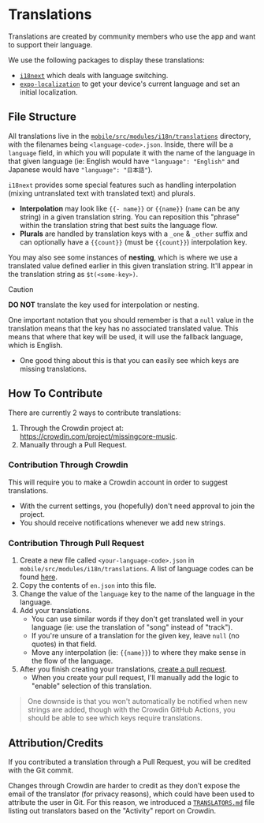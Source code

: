 # Translations

Translations are created by community members who use the app and want to support their language.

We use the following packages to display these translations:

- [`i18next`](https://www.i18next.com/) which deals with language switching.
- [`expo-localization`](https://docs.expo.dev/versions/latest/sdk/localization/) to get your device's current language and set an initial localization.

## File Structure

All translations live in the [`mobile/src/modules/i18n/translations`](https://github.com/MissingCore/Music/tree/dev/mobile/src/modules/i18n/translations) directory, with the filenames being `<language-code>.json`. Inside, there will be a `language` field, in which you will populate it with the name of the language in that given language (ie: English would have `"language": "English"` and Japanese would have `"language": "日本語"`).

`i18next` provides some special features such as handling interpolation (mixing untranslated text with translated text) and plurals.

- **Interpolation** may look like `{{- name}}` or `{{name}}` (`name` can be any string) in a given translation string. You can reposition this "phrase" within the translation string that best suits the language flow.
- **Plurals** are handled by translation keys with a `_one` & `_other` suffix and can optionally have a `{{count}}` (must be `{{count}}`) interpolation key.

You may also see some instances of **nesting**, which is where we use a translated value defined earlier in this given translation string. It'll appear in the translation string as `$t(<some-key>)`.

> [!CAUTION]  
> **DO NOT** translate the key used for interpolation or nesting.

One important notation that you should remember is that a `null` value in the translation means that the key has no associated translated value. This means that where that key will be used, it will use the fallback language, which is English.

- One good thing about this is that you can easily see which keys are missing translations.

## How To Contribute

There are currently 2 ways to contribute translations:

1. Through the Crowdin project at: https://crowdin.com/project/missingcore-music.
2. Manually through a Pull Request.

### Contribution Through Crowdin

This will require you to make a Crowdin account in order to suggest translations.

- With the current settings, you (hopefully) don't need approval to join the project.
- You should receive notifications whenever we add new strings.

### Contribution Through Pull Request

1. Create a new file called `<your-language-code>.json` in `mobile/src/modules/i18n/translations`. A list of language codes can be found [here](https://en.wikipedia.org/wiki/List_of_ISO_639_language_codes).
2. Copy the contents of `en.json` into this file.
3. Change the value of the `language` key to the name of the language in the language.
4. Add your translations.
   - You can use similar words if they don't get translated well in your language (ie: use the translation of "song" instead of "track").
   - If you're unsure of a translation for the given key, leave `null` (no quotes) in that field.
   - Move any interpolation (ie: `{{name}}`) to where they make sense in the flow of the language.
5. After you finish creating your translations, [create a pull request](https://github.com/MissingCore/Music/pulls).
   - When you create your pull request, I'll manually add the logic to "enable" selection of this translation.

> One downside is that you won't automatically be notified when new strings are added, though with the Crowdin GitHub Actions, you should be able to see which keys require translations.

## Attribution/Credits

If you contributed a translation through a Pull Request, you will be credited with the Git commit.

Changes through Crowdin are harder to credit as they don't expose the email of the translator (for privacy reasons), which could have been used to attribute the user in Git. For this reason, we introduced a [`TRANSLATORS.md`](../TRANSLATORS.md) file listing out translators based on the "Activity" report on Crowdin.
